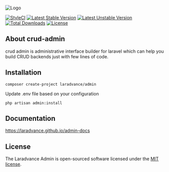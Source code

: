 ![Logo](https://res.cloudinary.com/dtfbvvkyp/image/upload/v1566331377/laravel-logolockup-cmyk-red.svg)

[![StyleCI](https://github.styleci.io/repos/225842258/shield?branch=master)](https://github.styleci.io/repos/225842258)
[![Latest Stable Version](https://poser.pugx.org/laradvance/admin/v/stable)](https://packagist.org/packages/laradvance/admin)
[![Latest Unstable Version](https://poser.pugx.org/laradvance/admin/v/unstable)](https://packagist.org/packages/laradvance/admin)
[![Total Downloads](https://poser.pugx.org/laradvance/admin/downloads)](https://packagist.org/packages/laradvance/admin)
[![License](https://poser.pugx.org/laradvance/admin/license)](https://packagist.org/packages/laradvance/admin)
## About crud-admin

crud admin is administrative interface builder for laravel which can help you build CRUD backends just with few lines of code.

## Installation

```
composer create-project laradvance/admin
```

Update .env file based on your configuration

```
php artisan admin:install
```

## Documentation

https://laradvance.github.io/admin-docs


## License

The Laradvance Admin is open-sourced software licensed under the [MIT license](https://opensource.org/licenses/MIT).
